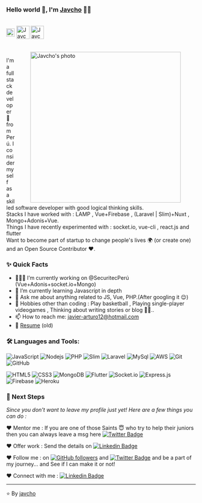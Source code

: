 ### Hello world 👋, I'm [Javcho](https://github.com/javcho23) 👨‍💻

<br/>

<div style="display:flex; align-items:center">
<a href="https://www.linkedin.com/in/javcho23/">
  <img align="left" style="margin-right:5px" alt="Javcho's Linkedin" width="22px" src="https://image.flaticon.com/icons/png/512/174/174857.png" />
</a>

<a href="https://twitter.com/javcho23">
  <img align="left" alt="Javcho | Twitter" width="35px" src="https://assets.stickpng.com/thumbs/580b57fcd9996e24bc43c53e.png" />
</a>

<a href="javier-arturo12@hotmail.com">
  <img align="left" alt="Javcho's Email" width="35px" src="https://i.pinimg.com/originals/dc/1d/9e/dc1d9ea1fff1f480bef6fcf748460063.png" />
</a>
</div>

<br />
<br/>

  <img align="right" height="400px" style="margin-right:40px; margin-left:40px" alt="Javcho's photo" src="https://i.ibb.co/37RKcbY/Foto.png" />
<p>
I'm a full stack developer 🚀 from Perú. I consider myself as a skilled software developer with good logical thinking skills.
<br/>
Stacks I have worked with : LAMP , Vue+Firebase , (Laravel | Slim)+Nuxt , Mongo+Adonis+Vue.
<br/>  
Things I have recently experimented with : socket.io, vue-cli , react.js and flutter
<br/>
Want to become part of startup to change people's lives 🌍 (or create one) and an Open Source Contributor ❤️.
</p>

  
### ✨ Quick Facts

-   👨🏽‍💻 I’m currently working on @SecuritecPerú (Vue+Adonis+socket.io+Mongo)
-   🌱 I’m currently learning Javascript in depth
-   💬 Ask me about anything related to JS, Vue, PHP.(After googling it 😌)
-   🎿 Hobbies other than coding : Play basketball , Playing single-player videogames , Thinking about writing stories or blog 🤔🤖..
-   📫 How to reach me: javier-arturo12@hotmail.com
-   📝 [Resume](https://drive.google.com/file/d/133DORKs_g-qGfoibV_JtRnGq-9iGkq-p/view?usp=sharing) (old)

### 🛠️ Languages and Tools:

![JavaScript](https://img.shields.io/badge/-JavaScript-black?style=flat-square&logo=javascript)
![Nodejs](https://img.shields.io/badge/-Nodejs-black?style=flat-square&logo=Node.js)
![PHP](https://img.shields.io/badge/-PHP-black?style=flat-square&logo=PHP)
![Slim](https://img.shields.io/badge/-Slim-black?style=flat-square&logo=Slim)
![Laravel](https://img.shields.io/badge/-Laravel-black?style=flat-square&logo=Laravel)
![MySql](https://img.shields.io/badge/-MySql-black?style=flat-square&logo=mysql)
![AWS](https://img.shields.io/badge/-AWS-black?style=flat-square&logo=AWS)
![Git](https://img.shields.io/badge/-Git-black?style=flat-square&logo=git)
![GitHub](https://img.shields.io/badge/-GitHub-black?style=flat-square&logo=github)

![HTML5](https://img.shields.io/badge/-HTML5-black?style=flat-square&logo=html5&logoColor=white)
![CSS3](https://img.shields.io/badge/-CSS3-black?style=flat-square&logo=css3)
![MongoDB](https://img.shields.io/badge/-MongoDB-black?style=flat-square&logo=mongodb)
![Flutter](https://img.shields.io/badge/-Flutter-black?style=flat-square&logo=Flutter)
![Socket.io](https://img.shields.io/badge/-Socket-black?style=flat-square&logo=socket.io)
![Express.js](https://img.shields.io/badge/-Express-black?style=flat-square&logo=expressjs)
![Firebase](https://img.shields.io/badge/-Firebase-black?style=flat-square&logo=Firebase)
![Heroku](https://img.shields.io/badge/-Heroku-black?style=flat-square&logo=heroku)

### 👣 Next Steps

_Since you don't want to leave my profile just yet! Here are a few things you can do :_


❤️ Mentor me : If you are one of those Saints 😇 who try to help their juniors then you can always leave a msg here [![Twitter Badge](https://img.shields.io/badge/-Javcho23-2399ff?style=flat-square&logo=twitter&logoColor=white&link=https://t.me/amanatg0/)](https://twitter.com/javcho23)

❤️ Offer work : Send the details on [![Linkedin Badge](https://img.shields.io/badge/-Javier_Chavez-blue?style=flat-square&logo=Linkedin&logoColor=white&link=https://www.linkedin.com/in/aman-atg/)](https://www.linkedin.com/in/aman-atg/)

❤️ Follow me : on [![GitHub followers](https://img.shields.io/github/followers/javcho23?label=Follow&style=social)](https://github.com/javcho23/?tab=follow) and [![Twitter Badge](https://img.shields.io/badge/-@javcho23-1ca0f1?style=flat-square&labelColor=1ca0f1&logo=twitter&logoColor=white&link=https://twitter.com/aman_atg)](https://twitter.com/aman_atg)
and be a part of my journey... and See if I can make it or not!

❤️ Connect with me : [![Linkedin Badge](https://img.shields.io/badge/-Javier_Chavez-blue?style=flat-square&logo=Linkedin&logoColor=white&link=https://www.linkedin.com/in/javcho23/)](https://www.linkedin.com/in/javcho23/)

<hr/>

⭐️ By [javcho](https://github.com/javcho23)
